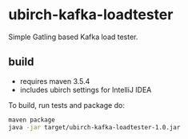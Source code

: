 # ubirch-kafka-loadtester

Simple Gatling based Kafka load tester.

## build

- requires maven 3.5.4
- includes ubirch settings for IntelliJ IDEA

To build, run tests and package do:

```bash
maven package
java -jar target/ubirch-kafka-loadtester-1.0.jar 
```  
